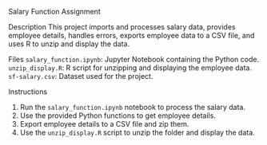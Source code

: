 Salary Function Assignment

Description
This project imports and processes salary data, provides employee details, handles errors, exports employee data to a CSV file, and uses R to unzip and display the data.

Files
 `salary_function.ipynb`: Jupyter Notebook containing the Python code.
 `unzip_display.R`: R script for unzipping and displaying the employee data.
 `sf-salary.csv`: Dataset used for the project.

 Instructions
1. Run the `salary_function.ipynb` notebook to process the salary data.
2. Use the provided Python functions to get employee details.
3. Export employee details to a CSV file and zip them.
4. Use the `unzip_display.R` script to unzip the folder and display the data.
